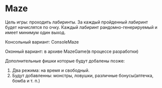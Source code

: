 # Maze
Цель игры: проходить лабиринты.
За каждый пройденный лабиринт будет начислятся по очку.
Каждый лабиринт рандомно-генерируемый и имеет минимум один выход.

Консольный вариант: ConsoleMaze

Оконный вариант: в архиве MazeGame(в процессе разработки)

Дополнительные фишки которые будут добалены позже:
1) Два режима: на время и свободный.
2) Будут добавленны: монстры, ловушки, различные бонусы(аптечка, бомба и т. п.)
